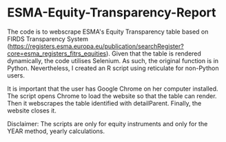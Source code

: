 # ESMA-Equity-Transparency-Report
The code is to webscrape ESMA's Equity Transparency table based on FIRDS Transparency System (https://registers.esma.europa.eu/publication/searchRegister?core=esma_registers_fitrs_equities).
Given that the table is rendered dynamically, the code utilises Selenium.
As such, the original function is in Python.
Nevertheless, I created an R script using reticulate for non-Python users.

It is important that the user has Google Chrome on her computer installed.
The script opens Chrome to load the website so that the table can render.
Then it webscrapes the table identified with detailParent.
Finally, the website closes it.

Disclaimer: The scripts are only for equity instruments and only for the YEAR method, yearly calculations.
